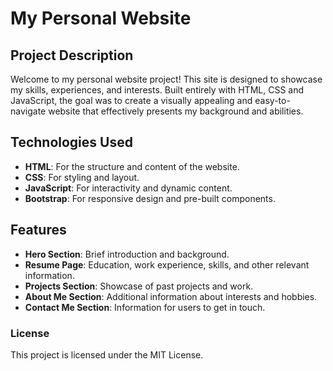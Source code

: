 # My Personal Website

## Project Description
Welcome to my personal website project! This site is designed to showcase my skills, experiences, and interests. Built entirely with HTML, CSS and JavaScript, the goal was to create a visually appealing and easy-to-navigate website that effectively presents my background and abilities.

## Technologies Used
- **HTML**: For the structure and content of the website.
- **CSS**: For styling and layout.
- **JavaScript**: For interactivity and dynamic content.
- **Bootstrap**: For responsive design and pre-built components.

## Features
- **Hero Section**: Brief introduction and background.
- **Resume Page**: Education, work experience, skills, and other relevant information.
- **Projects Section**: Showcase of past projects and work.
- **About Me Section**: Additional information about interests and hobbies.
- **Contact Me Section**: Information for users to get in touch.

### License
This project is licensed under the MIT License.
